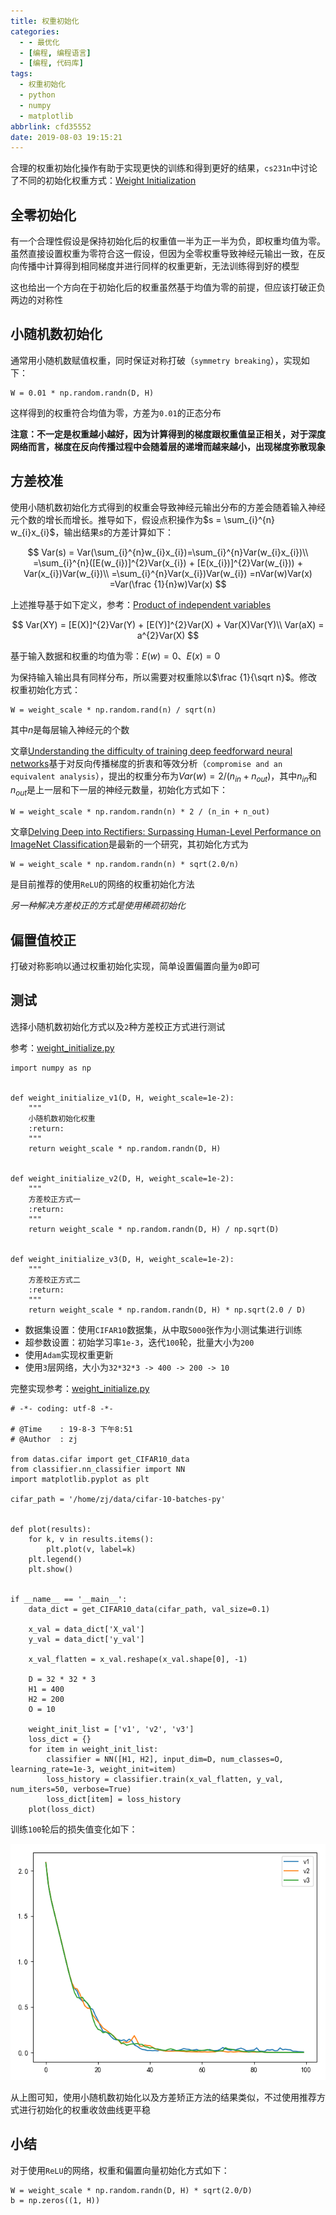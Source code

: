 ```yaml
---
title: 权重初始化
categories:
  - - 最优化
  - [编程, 编程语言]
  - [编程, 代码库]
tags:
  - 权重初始化
  - python
  - numpy
  - matplotlib
abbrlink: cfd35552
date: 2019-08-03 19:15:21
---
```


合理的权重初始化操作有助于实现更快的训练和得到更好的结果，`cs231n`中讨论了不同的初始化权重方式：[Weight Initialization](http://cs231n.github.io/neural-networks-2/#init)

## 全零初始化

有一个合理性假设是保持初始化后的权重值一半为正一半为负，即权重均值为零。虽然直接设置权重为零符合这一假设，但因为全零权重导致神经元输出一致，在反向传播中计算得到相同梯度并进行同样的权重更新，无法训练得到好的模型

这也给出一个方向在于初始化后的权重虽然基于均值为零的前提，但应该打破正负两边的对称性

## 小随机数初始化

通常用小随机数赋值权重，同时保证对称打破（`symmetry breaking`），实现如下：

```
W = 0.01 * np.random.randn(D, H)
```

这样得到的权重符合均值为零，方差为`0.01`的正态分布

**注意：不一定是权重越小越好，因为计算得到的梯度跟权重值呈正相关，对于深度网络而言，梯度在反向传播过程中会随着层的递增而越来越小，出现梯度弥散现象**

## 方差校准

使用小随机数初始化方式得到的权重会导致神经元输出分布的方差会随着输入神经元个数的增长而增长。推导如下，假设点积操作为$s = \sum_{i}^{n} w_{i}x_{i}$，输出结果$s$的方差计算如下：

$$
Var(s) = Var(\sum_{i}^{n}w_{i}x_{i})=\sum_{i}^{n}Var(w_{i}x_{i})\\
=\sum_{i}^{n}([E(w_{i})]^{2}Var(x_{i}) + [E(x_{i})]^{2}Var(w_{i})) + Var(x_{i})Var(w_{i})\\
=\sum_{i}^{n}Var(x_{i})Var(w_{i})
=nVar(w)Var(x)
=Var(\frac {1}{n}w)Var(x)
$$

上述推导基于如下定义，参考：[Product of independent variables](https://en.wikipedia.org/wiki/Variance#Product_of_independent_variables)

$$
Var(XY) = [E(X)]^{2}Var(Y) + [E(Y)]^{2}Var(X) + Var(X)Var(Y)\\
Var(aX) = a^{2}Var(X)
$$

基于输入数据和权重的均值为零：$E(w)=0$、$E(x)=0$

为保持输入输出具有同样分布，所以需要对权重除以$\frac {1}{\sqrt n}$。修改权重初始化方式：

```
W = weight_scale * np.random.rand(n) / sqrt(n)
```

其中$n$是每层输入神经元的个数

文章[Understanding the difficulty of training deep feedforward neural networks](http://jmlr.org/proceedings/papers/v9/glorot10a/glorot10a.pdf)基于对反向传播梯度的折衷和等效分析（`compromise and an equivalent analysis`），提出的权重分布为$Var(w) = 2/(n_{in}+n_{out})$，其中$n_{in}$和$n_{out}$是上一层和下一层的神经元数量，初始化方式如下：

```
W = weight_scale * np.random.randn(n) * 2 / (n_in + n_out)
```

文章[Delving Deep into Rectifiers: Surpassing Human-Level Performance on ImageNet Classification](http://arxiv-web3.library.cornell.edu/abs/1502.01852)是最新的一个研究，其初始化方式为

```
W = weight_scale * np.random.randn(n) * sqrt(2.0/n)
```

是目前推荐的使用`ReLU`的网络的权重初始化方法

*另一种解决方差校正的方式是使用稀疏初始化*

## 偏置值校正

打破对称影响以通过权重初始化实现，简单设置偏置向量为`0`即可

## 测试

选择小随机数初始化方式以及`2`种方差校正方式进行测试

参考：[weight_initialize.py](https://github.com/zjZSTU/cs231n/blob/master/coding/classifier/weight_initialize.py)

```
import numpy as np


def weight_initialize_v1(D, H, weight_scale=1e-2):
    """
    小随机数初始化权重
    :return:
    """
    return weight_scale * np.random.randn(D, H)


def weight_initialize_v2(D, H, weight_scale=1e-2):
    """
    方差校正方式一
    :return:
    """
    return weight_scale * np.random.randn(D, H) / np.sqrt(D)


def weight_initialize_v3(D, H, weight_scale=1e-2):
    """
    方差校正方式二
    :return:
    """
    return weight_scale * np.random.randn(D, H) * np.sqrt(2.0 / D)
```

* 数据集设置：使用`CIFAR10`数据集，从中取`5000`张作为小测试集进行训练
* 超参数设置：初始学习率`1e-3`，迭代`100`轮，批量大小为`200`
* 使用`Adam`实现权重更新
* 使用`3`层网络，大小为`32*32*3 -> 400 -> 200 -> 10`

完整实现参考：[weight_initialize.py](https://github.com/zjZSTU/cs231n/blob/master/coding/train/weight_initialize.py)

```
# -*- coding: utf-8 -*-

# @Time    : 19-8-3 下午8:51
# @Author  : zj

from datas.cifar import get_CIFAR10_data
from classifier.nn_classifier import NN
import matplotlib.pyplot as plt

cifar_path = '/home/zj/data/cifar-10-batches-py'


def plot(results):
    for k, v in results.items():
        plt.plot(v, label=k)
    plt.legend()
    plt.show()


if __name__ == '__main__':
    data_dict = get_CIFAR10_data(cifar_path, val_size=0.1)

    x_val = data_dict['X_val']
    y_val = data_dict['y_val']

    x_val_flatten = x_val.reshape(x_val.shape[0], -1)

    D = 32 * 32 * 3
    H1 = 400
    H2 = 200
    O = 10

    weight_init_list = ['v1', 'v2', 'v3']
    loss_dict = {}
    for item in weight_init_list:
        classifier = NN([H1, H2], input_dim=D, num_classes=O, learning_rate=1e-3, weight_init=item)
        loss_history = classifier.train(x_val_flatten, y_val, num_iters=50, verbose=True)
        loss_dict[item] = loss_history
    plot(loss_dict)
```

训练`100`轮后的损失值变化如下：

![](/imgs/权重初始化/loss_weight_init.png)

从上图可知，使用小随机数初始化以及方差矫正方法的结果类似，不过使用推荐方式进行初始化的权重收敛曲线更平稳

## 小结

对于使用`ReLU`的网络，权重和偏置向量初始化方式如下：

```
W = weight_scale * np.random.randn(D, H) * sqrt(2.0/D)
b = np.zeros((1, H))
```
